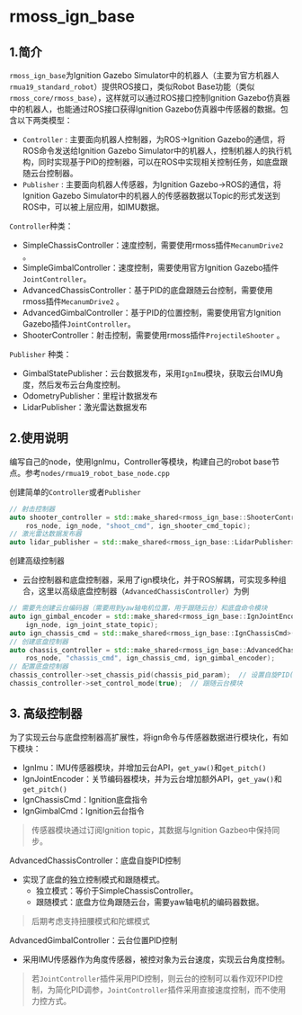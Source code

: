 # rmoss_ign_base

## 1.简介

`rmoss_ign_base`为Ignition Gazebo Simulator中的机器人（主要为官方机器人`rmua19_standard_robot`）提供ROS接口，类似Robot Base功能（类似`rmoss_core/rmoss_base`），这样就可以通过ROS接口控制Ignition Gazebo仿真器中的机器人，也能通过ROS接口获得Ignition Gazebo仿真器中传感器的数据。包含以下两类模型：

* `Controller` : 主要面向机器人控制器，为ROS->Ignition Gazebo的通信，将ROS命令发送给Ignition Gazebo Simulator中的机器人，控制机器人的执行机构，同时实现基于PID的控制器，可以在ROS中实现相关控制任务，如底盘跟随云台控制器。
* `Publisher` : 主要面向机器人传感器，为Ignition Gazebo->ROS的通信，将Ignition Gazebo Simulator中的机器人的传感器数据以Topic的形式发送到ROS中，可以被上层应用，如IMU数据。

`Controller`种类：

* SimpleChassisController：速度控制，需要使用rmoss插件`MecanumDrive2` 。
* SimpleGimbalController：速度控制，需要使用官方Ignition Gazebo插件`JointController`。
* AdvancedChassisController：基于PID的底盘跟随云台控制，需要使用rmoss插件`MecanumDrive2` 。
* AdvancedGimbalController：基于PID的位置控制，需要使用官方Ignition Gazebo插件`JointController`。
* ShooterController：射击控制，需要使用rmoss插件`ProjectileShooter` 。

`Publisher` 种类：

* GimbalStatePublisher：云台数据发布，采用`IgnImu`模块，获取云台IMU角度，然后发布云台角度控制。
* OdometryPublisher：里程计数据发布
* LidarPublisher：激光雷达数据发布

## 2.使用说明

编写自己的node，使用IgnImu，Controller等模块，构建自己的robot base节点。参考`nodes/rmua19_robot_base_node.cpp`

创建简单的`Controller`或者`Publisher` 

```c++
// 射击控制器
auto shooter_controller = std::make_shared<rmoss_ign_base::ShooterController>(
    ros_node, ign_node, "shoot_cmd", ign_shooter_cmd_topic);
// 激光雷达数据发布器
auto lidar_publisher = std::make_shared<rmoss_ign_base::LidarPublisher>(ros_node, ign_node, ign_lidar_topic);
```

创建高级控制器

* 云台控制器和底盘控制器，采用了ign模块化，并于ROS解耦，可实现多种组合，这里以高级底盘控制器（`AdvancedChassisController`）为例

```c++
// 需要先创建云台编码器（需要用到yaw轴电机位置，用于跟随云台）和底盘命令模块
auto ign_gimbal_encoder = std::make_shared<rmoss_ign_base::IgnJointEncoder>(
    ign_node, ign_joint_state_topic);
auto ign_chassis_cmd = std::make_shared<rmoss_ign_base::IgnChassisCmd>(ign_node, ign_chassis_cmd_topic);
// 创建底盘控制器
auto chassis_controller = std::make_shared<rmoss_ign_base::AdvancedChassisController>(
    ros_node, "chassis_cmd", ign_chassis_cmd, ign_gimbal_encoder);
// 配置底盘控制器
chassis_controller->set_chassis_pid(chassis_pid_param);  // 设置自旋PID(用于跟随云台位置)
chassis_controller->set_control_mode(true);  // 跟随云台模块
```

## 3. 高级控制器

为了实现云台与底盘控制器高扩展性，将ign命令与传感器数据进行模块化，有如下模块：

* IgnImu：IMU传感器模块，并增加云台API，`get_yaw()`和`get_pitch()` 
* IgnJointEncoder：关节编码器模块，并为云台增加额外API，`get_yaw()`和`get_pitch()` 
* IgnChassisCmd：Ignition底盘指令
* IgnGimbalCmd：Ignition云台指令

> 传感器模块通过订阅Ignition topic，其数据与Ignition Gazbeo中保持同步。

AdvancedChassisController：底盘自旋PID控制
* 实现了底盘的独立控制模式和跟随模式。
  * 独立模式：等价于SimpleChassisController。
  * 跟随模式：底盘方位角跟随云台，需要yaw轴电机的编码器数据。

> 后期考虑支持扭腰模式和陀螺模式

AdvancedGimbalController：云台位置PID控制
* 采用IMU传感器作为角度传感器，被控对象为云台速度，实现云台角度控制。

> 若`JointController`插件采用PID控制，则云台的控制可以看作双环PID控制，为简化PID调参，`JointController`插件采用直接速度控制，而不使用力控方式。
